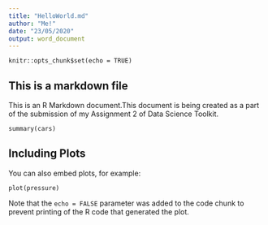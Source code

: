 ```yaml
---
title: "HelloWorld.md"
author: "Me!"
date: "23/05/2020"
output: word_document
---
```


```{r setup, include=FALSE}
knitr::opts_chunk$set(echo = TRUE)
```
 ## This is a markdown file

This is an R Markdown document.This document is being created as a part of the submission of my Assignment 2 of Data Science Toolkit.

```{r cars}
summary(cars)
```

## Including Plots

You can also embed plots, for example:

```{r pressure, echo=FALSE}
plot(pressure)
```

Note that the `echo = FALSE` parameter was added to the code chunk to prevent printing of the R code that generated the plot.

